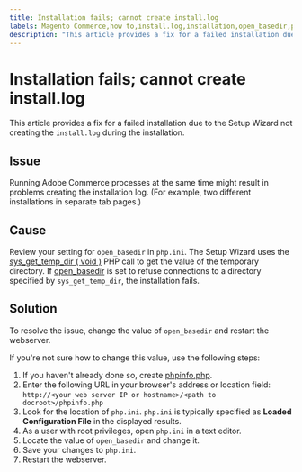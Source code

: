 ```yaml
---
title: Installation fails; cannot create install.log
labels: Magento Commerce,how to,install.log,installation,open_basedir,php.ini,phpinfo.php,setup,wizard,Adobe Commerce
description: "This article provides a fix for a failed installation due to the Setup Wizard not creating the `install.log` during the installation."
---
```


# Installation fails; cannot create install.log

This article provides a fix for a failed installation due to the Setup Wizard not creating the `install.log` during the installation.

## Issue

Running Adobe Commerce processes at the same time might result in problems creating the installation log. (For example, two different installations in separate tab pages.)

## Cause

Review your setting for `open_basedir` in `php.ini`. The Setup Wizard uses the [sys\_get\_temp\_dir ( void )](http://php.net/manual/en/function.sys-get-temp-dir.php) PHP call to get the value of the temporary directory. If [open\_basedir](http://php.net/manual/en/ini.core.php#ini.open-basedir) is set to refuse connections to a directory specified by `sys_get_temp_dir`, the installation fails.

## Solution

To resolve the issue, change the value of `open_basedir` and restart the webserver.

If you're not sure how to change this value, use the following steps:

1. If you haven't already done so, create [phpinfo.php](https://devdocs.magento.com/guides/v2.3/install-gde/prereq/optional.html#install-optional-phpinfo).
1. Enter the following URL in your browser's address or location field: `http://<your web server IP or hostname>/<path to docroot>/phpinfo.php`
1. Look for the location of `php.ini`.     `php.ini` is typically specified as **Loaded Configuration File** in the displayed results.
1. As a user with root privileges, open `php.ini` in a text editor.
1. Locate the value of `open_basedir` and change it.
1. Save your changes to `php.ini`.
1. Restart the webserver. 


